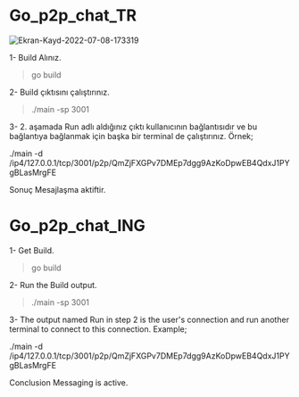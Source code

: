 # Go_p2p_chat_TR

![Ekran-Kayd-2022-07-08-173319](https://user-images.githubusercontent.com/92402372/178014809-8db440c0-0f23-48c2-a7d8-965046da657c.gif)


1- Build Alınız.
> go build

2- Build çıktısını çalıştırınız.
> ./main -sp 3001

3- 2. aşamada Run adlı aldığınız çıktı kullanıcının bağlantısıdır ve bu bağlantıya bağlanmak için başka bir terminal de çalıştırınız.
Örnek;

./main -d /ip4/127.0.0.1/tcp/3001/p2p/QmZjFXGPv7DMEp7dgg9AzKoDpwEB4QdxJ1PYgBLasMrgFE

Sonuç 
Mesajlaşma aktiftir.

# Go_p2p_chat_ING

1- Get Build.
> go build

2- Run the Build output.
> ./main -sp 3001

3- The output named Run in step 2 is the user's connection and run another terminal to connect to this connection. 
Example;

./main -d /ip4/127.0.0.1/tcp/3001/p2p/QmZjFXGPv7DMEp7dgg9AzKoDpwEB4QdxJ1PYgBLasMrgFE

Conclusion
Messaging is active.
